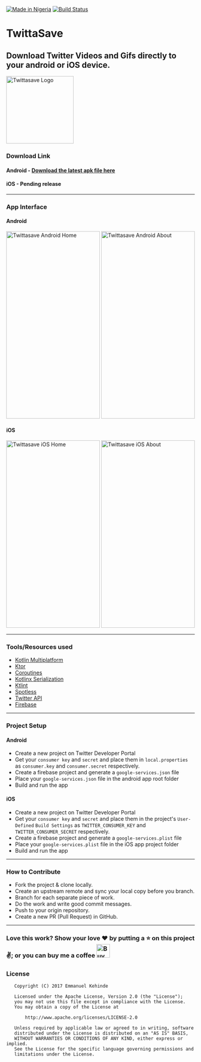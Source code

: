 [![Made in Nigeria](https://img.shields.io/badge/made%20in-nigeria-008751.svg?style=flat-square)](https://github.com/acekyd/made-in-nigeria)
[![Build Status](https://travis-ci.org/emmanuelkehinde/TwittaSave-Android.svg?branch=master)](https://travis-ci.org/emmanuelkehinde/TwittaSave-Android)

# TwittaSave

## Download Twitter Videos and Gifs directly to your android or iOS device.

<img src=https://raw.githubusercontent.com/emmanuelkehinde/TwittaSave-Mobile/master/screenshots/logo.png alt="Twittasave Logo" width=180 height=180/>

### Download Link

#### Android - [Download the latest apk file here](https://github.com/emmanuelkehinde/TwittaSave-Android/releases/download/v3.0/twittasave-release.apk)

#### iOS - Pending release

---
### App Interface

#### Android

<img src=https://raw.githubusercontent.com/emmanuelkehinde/TwittaSave-Mobile/master/screenshots/android/home.jpg alt="Twittasave Android Home" width=250 height=500/> <img src=https://raw.githubusercontent.com/emmanuelkehinde/TwittaSave-Mobile/master/screenshots/android/about.jpg alt="Twittasave Android About" width=250 height=500/>

#### iOS

<img src=https://raw.githubusercontent.com/emmanuelkehinde/TwittaSave-Mobile/master/screenshots/iOS/home.png alt="Twittasave iOS Home" width=250 height=500/> <img src=https://raw.githubusercontent.com/emmanuelkehinde/TwittaSave-Mobile/master/screenshots/iOS/about.png alt="Twittasave iOS About" width=250 height=500/>

---
### Tools/Resources used

- [Kotlin Multiplatform](https://kotlinlang.org/lp/mobile/)
- [Ktor](https://ktor.io/)
- [Coroutines](https://kotlinlang.org/docs/coroutines-overview.html)
- [Kotlinx Serialization](https://github.com/Kotlin/kotlinx.serialization) 
- [Ktlint](https://github.com/JLLeitschuh/ktlint-gradle)
- [Spotless](https://github.com/diffplug/spotless)
- [Twitter API](https://developer.twitter.com/en/docs/twitter-api)
- [Firebase](https://firebase.google.com/)

---
### Project Setup

#### Android

- Create a new project on Twitter Developer Portal
- Get your `consumer key` and `secret` and place them in `local.properties` as `consumer.key` and `consumer.secret` respectively.
- Create a firebase project and generate a `google-services.json` file
- Place your `google-services.json` file in the android app root folder
- Build and run the app

#### iOS

- Create a new project on Twitter Developer Portal
- Get your `consumer key` and `secret` and place them in the project's `User-Defined` `Build Settings` as `TWITTER_CONSUMER_KEY` and `TWITTER_CONSUMER_SECRET` respectively.
- Create a firebase project and generate a `google-services.plist` file
- Place your `google-services.plist` file in the iOS app project folder
- Build and run the app

---
### How to Contribute
- Fork the project & clone locally.
- Create an upstream remote and sync your local copy before you branch.
- Branch for each separate piece of work.
- Do the work and write good commit messages.
- Push to your origin repository.
- Create a new PR (Pull Request) in GitHub.

---
### Love this work? Show your love :heart: by putting a :star: on this project :v:; or you can buy me a coffee <a href='https://ko-fi.com/P5P0GMV2' target='_blank'><img height='36' style='border:0px;height:36px;' src='https://az743702.vo.msecnd.net/cdn/kofi2.png?v=0' border='0' alt='Buy Me a Coffee at ko-fi.com' /></a>

### License
```
   Copyright (C) 2017 Emmanuel Kehinde

   Licensed under the Apache License, Version 2.0 (the "License");
   you may not use this file except in compliance with the License.
   You may obtain a copy of the License at

       http://www.apache.org/licenses/LICENSE-2.0

   Unless required by applicable law or agreed to in writing, software
   distributed under the License is distributed on an "AS IS" BASIS,
   WITHOUT WARRANTIES OR CONDITIONS OF ANY KIND, either express or implied.
   See the License for the specific language governing permissions and
   limitations under the License.
```
